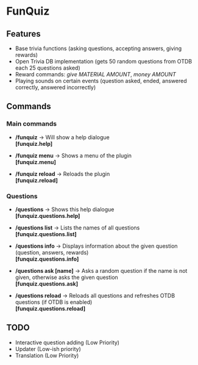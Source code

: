 # FunQuiz

## Features
- Base trivia functions (asking questions, accepting answers, giving rewards)
- Open Trivia DB implementation (gets 50 random questions from OTDB each 25 questions asked)
- Reward commands: *give MATERIAL AMOUNT*, *money AMOUNT*
- Playing sounds on certain events (question asked, ended, answered correctly, answered incorrectly)

## Commands
### Main commands
- **/funquiz** -> Will show a help dialogue  
**[funquiz.help]**

- **/funquiz menu** -> Shows a menu of the plugin  
**[funquiz.menu]**

- **/funquiz reload** -> Reloads the plugin  
**[funquiz.reload]**
### Questions
- **/questions** -> Shows this help dialogue  
**[funquiz.questions.help]**

- **/questions list** -> Lists the names of all questions  
**[funquiz.questions.list]**

- **/questions info <name>** -> Displays information about the given question (question, answers, rewards)   
**[funquiz.questions.info]**
  
- **/questions ask [name]** -> Asks a random question if the name is not given, otherwise asks the given question   
**[funquiz.questions.ask]**

- **/questions reload** -> Reloads all questions and refreshes OTDB questions (if OTDB is enabled)   
**[funquiz.questions.reload]**

## TODO
- Interactive question adding (Low Priority)
- Updater (Low-ish priority)
- Translation (Low Priority)
